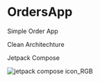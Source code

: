 # OrdersApp
Simple Order App

Clean Architechture

Jetpack Compose
 
![jetpack compose icon_RGB](https://github.com/tamerlankayak/OrdersApp/assets/29164777/b9537ee6-3205-4b82-8810-2ee73e649a63)
 

